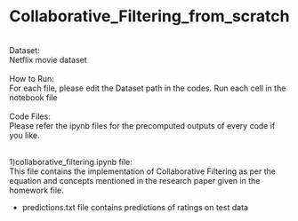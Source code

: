 # Collaborative_Filtering_from_scratch

<br>Dataset:
<br>Netflix movie dataset
<br>
<br>How to Run:
<br>For each file, please edit the Dataset path in the codes. Run each cell in the notebook file
<br>
<br>Code Files:
<br>Please refer the ipynb files for the precomputed outputs of every code if you like.
<br>

<br>1)collaborative_filtering.ipynb file: 
<br>This file contains the implementation of Collaborative Filtering as per the equation and concepts mentioned in the research paper given in the homework file.
 - predictions.txt file contains predictions of ratings on test data
